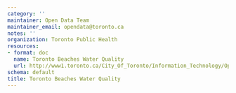 ```yaml
---
category: ''
maintainer: Open Data Team
maintainer_email: opendata@toronto.ca
notes: ''
organization: Toronto Public Health
resources:
- format: doc
  name: Toronto Beaches Water Quality
  url: http://www1.toronto.ca/City_Of_Toronto/Information_Technology/Open_Data/Data_Sets/Assets/Files/Toronto_Beaches__Water_Quality_Readme.doc
schema: default
title: Toronto Beaches Water Quality
---
```

